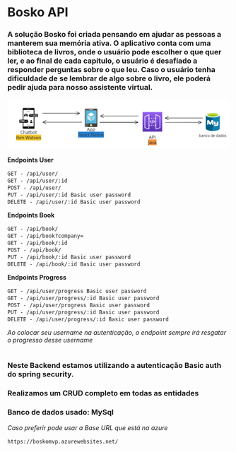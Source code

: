 # Bosko API

### A solução Bosko foi criada pensando em ajudar as pessoas a manterem sua memória ativa. O aplicativo conta com uma biblioteca de livros, onde o usuário pode escolher o que quer ler, e ao final de cada capítulo, o usuário é desafiado a responder perguntas sobre o que leu. Caso o usuário tenha dificuldade de se lembrar de algo sobre o livro, ele poderá pedir ajuda para nosso assistente virtual.


<img src="./diagrama.png"/>


**Endpoints User**
```
GET - /api/user/
GET - /api/user/:id
POST - /api/user/
PUT - /api/user/:id Basic user password
DELETE - /api/user/:id Basic user password
```

**Endpoints Book**
```
GET - /api/book/
GET - /api/book?company=
GET - /api/book/:id
POST - /api/book/
PUT - /api/book/:id Basic user password
DELETE - /api/book/:id Basic user password
```

**Endpoints Progress**
```
GET - /api/user/progress Basic user password
GET - /api/user/progress/:id Basic user password
POST - /api/user/progress Basic user password
PUT - /api/user/progress/:id Basic user password
DELETE - /api/user/progress/:id Basic user password
```
*Ao colocar seu username na autenticação, o endpoint sempre irá resgatar o progresso desse username*
# 

### Neste Backend estamos utilizando a autenticação Basic auth do spring security.
### Realizamos um CRUD completo em todas as entidades
### Banco de dados usado: MySql


*Caso preferir pode usar a Base URL que está na azure*
```
https://boskomvp.azurewebsites.net/
```